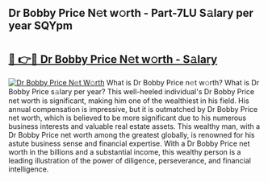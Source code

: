 ## Dr Bobby Price N𝚎t w𝚘rth - Part-7LU S𝚊lary per year SQYpm

# <h2><a href="http://gc1bi7.nevu.top/?p=Dr+Bobby+Price">🔗 👉🔴 Dr Bobby Price N𝚎t w𝚘rth - S𝚊lary</a></h2>

[![Dr Bobby Price N𝚎t W𝚘rth](https://i.imgur.com/Oavwk0R.jpeg)](http://gc1bi7.nevu.top/?p=Dr+Bobby+Price)
What is Dr Bobby Price n𝚎t w𝚘rth? What is Dr Bobby Price s𝚊lary per year?
This well-heeled individual's Dr Bobby Price net worth is significant, making him one of the wealthiest in his field. His annual compensation is impressive, but it is outmatched by Dr Bobby Price net worth, which is believed to be more significant due to his numerous business interests and valuable real estate assets. This wealthy man, with a Dr Bobby Price net worth among the greatest globally, is renowned for his astute business sense and financial expertise. With a Dr Bobby Price net worth in the billions and a substantial income, this wealthy person is a leading illustration of the power of diligence, perseverance, and financial intelligence.

